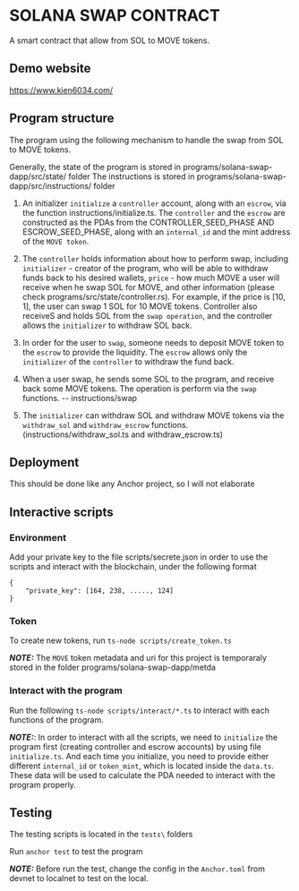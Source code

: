 # SOLANA SWAP CONTRACT 
A smart contract that allow from SOL to MOVE tokens.

## Demo website
https://www.kien6034.com/


## Program structure 
The program using the following mechanism to handle the swap from SOL to MOVE tokens.

Generally, the state of the program is stored in programs/solana-swap-dapp/src/state/ folder
The instructions is stored in  programs/solana-swap-dapp/src/instructions/ folder

1. An initializer `initialize` a `controller` account, along with an `escrow`, via the function instructions/initialize.ts. The `controller` and the `escrow` are constructed as the PDAs from the CONTROLLER_SEED_PHASE AND ESCROW_SEED_PHASE, along with an `internal_id` and the mint address of the `MOVE token`. 

2. The `controller` holds information about how to perform swap, including `initializer` - creator of the program, who will be able to withdraw funds back to his desired wallets,  `price` - how much MOVE a user will receive when he swap SOL for MOVE, and other information (please check programs/src/state/controller.rs). For example, if the price is [10, 1], the user can swap 1 SOL for 10 MOVE tokens. Controller also receiveS and holds SOL from the `swap operation`, and the controller allows the `initializer` to withdraw SOL back.

3. In order for the user to `swap`, someone needs to deposit MOVE token to the `escrow` to provide the liquidity. The `escrow` allows only the `initializer` of the `controller` to withdraw the fund back. 

4. When a user swap, he sends some SOL to the program, and receive back some MOVE tokens. The operation is perform via the `swap` functions. -- instructions/swap

5. The `initializer` can withdraw SOL and withdraw MOVE tokens via the `withdraw_sol` and `withdraw_escrow` functions. (instructions/withdraw_sol.ts and withdraw_escrow.ts)

## Deployment
This should be done like any Anchor project, so I will not elaborate


## Interactive scripts
### Environment 
Add your private key to the file scripts/secrete.json in order to use the scripts and interact with the blockchain, under the following format
```
{
    "private_key": [164, 238, ....., 124]
}
```


### Token
To create new tokens, run `ts-node scripts/create_token.ts` 

 **_NOTE:_**  The `MOVE` token metadata and uri for this project is temporaraly stored in the folder programs/solana-swap-dapp/metda 


### Interact with the program 
Run the following  `ts-node scripts/interact/*.ts` to interact with each functions of the program.

 **_NOTE:_**: In order to interact with all the scripts, we need to `initialize` the program first (creating controller and escrow accounts) by using file `initialize.ts`. And each time you initialize, you need to provide either different `internal_id` or `token_mint`, which is located inside the `data.ts`. These data will be used to calculate the PDA needed to interact with the program properly.



## Testing 

The testing scripts is located in the `tests\` folders

Run `anchor test` to test the program

**_NOTE:_**  Before run the test, change the config in the `Anchor.toml` from devnet to localnet to test on the local.
